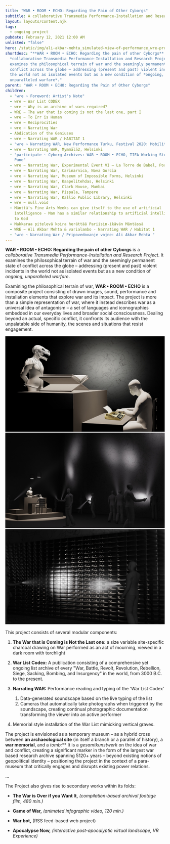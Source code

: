 ```yaml
---
title: "WAR • ROOM • ECHO: Regarding the Pain of Other Cyborgs"
subtitle: A collaborative Transmedia Performance-Installation and Research Project
layout: layouts/content.njk
tags:
  - ongoing project
pubdate: February 12, 2021 12:00 AM
unlisted: "false"
hero: /static/img/ali-akbar-mehta_simulated-view-of-performance_wre-proposal.jpg
shortdesc: "**WAR • ROOM • ECHO: Regarding the pain of other Cyborgs** is a
  *collaborative Transmedia Performance-Installation and Research Project*. It
  examines the philosophical terrain of war and the seemingly permanent state of
  conflict across the globe – addressing (present and past) violent incidents in
  the world not as isolated events but as a new condition of *ongoing,
  unparalleled warfare*."
parent: "WAR • ROOM • ECHO: Regarding the Pain of Other Cyborgs"
children:
  - "wre ~ Foreword: Artist's Note"
  - wre ~ War List CODEX
  - wre ~ Why is an archive of wars required?
  - WRE ~ The war that is coming is not the last one, part I
  - wre ~ To Err is Human
  - wre ~ Reciprocities
  - wre ~ Narrating War
  - Abdication of the Geniuses
  - wre ~ Narrating WAR / HABITAT 1
  - "wre ~ Narrating WAR, New Performance Turku, Festival 2020: Mobilities"
  - wre ~ Narrating WAR, Mymmälä2, Helsinki
  - "participate ~ Cyborg Archives: WAR • ROOM • ECHO, TIFA Working Studios,
    Pune"
  - wre ~ Narrating War, Experimental Event VI – La Torre de Babel, Pori
  - wre ~ Narrating War, Carinarnica, Nova Gorcia
  - wre ~ Narrating War, Museum of Impossible Forms, Helsinki
  - wre ~ Narrating War, Kaapelitehdas, Helsinki
  - wre ~ Narrating War, Clark House, Mumbai
  - wre ~ Narrating War, Pispala, Tampere
  - wre ~ Narrating War, Kallio Public Library, Helsinki
  - wre ~ null.void
  - Mänttä's Fine Arts Weeks can give itself to the use of artificial
    intelligence - Man has a similar relationship to artificial intelligence as
    to God
  - Makkaraa pitelevä koira herättää Pariisin-ikävän Mäntässä
  - WRE ~ Ali Akbar Mehta & varialambo - Narrating WAR / Habitat 1
  - "wre ~ Narrating War / Pripovedovanje vojne: Ali Akbar Mehta "
---
```

**WAR • ROOM • ECHO: Regarding the pain of other Cyborgs** is a *collaborative Transmedia Performance-Installation and Research Project*. It examines the philosophical terrain of war and the seemingly permanent state of conflict across the globe – addressing (present and past) violent incidents in the world not as isolated events but as a new condition of *ongoing, unparalleled warfare*.

Examining the philosophical terrain of war, **WAR • ROOM • ECHO** is a composite project consisting of drawn images, sound, performance and installation elements that explore war and its impact. The project is more than a simple representation of war, where it instead describes war as a universal idea of antagonism – a set of languages and iconographies embedded in our everyday lives and broader social consciousness. Dealing beyond an actual, specific conflict, it confronts its audience with the unpalatable side of humanity, the scenes and situations that resist engagement.

![3D rendered visualisation, Performance of Narrating WAR, ‘WAR • ROOM • ECHO – Regarding the Pain of Other Cyborgs'](/static/img/ali-akbar-mehta_simulated-view-of-performance_wre-proposal.jpg)
![3D rendered visualisation, The installation is conceived to be in a 'dark room' and viewed through torchlight, ‘WAR • ROOM • ECHO – Regarding the Pain of Other Cyborgs'](/static/img/ali-akbar-mehta_simulated-view-of-installation_wre-proposal.jpg)
![3D rendered visualisation, The installation partly comprises of a memorial wall mimicking vertical graves, ‘WAR • ROOM • ECHO – Regarding the Pain of Other Cyborgs'](/static/img/ali-akbar-mehta_simulated-view-of-memorial-wall_wre-proposal.jpg)

This project consists of several modular components:

1. **The War that is Coming is Not the Last one:** a size variable site-specific charcoal drawing on War performed as an act of mourning, viewed in a dark room with torchlight
2. **War List Codex:** A publication consisting of a comprehensive yet ongoing list archive of every "War, Battle, Revolt, Revolution, Rebellion, Siege, Sacking, Bombing, and Insurgency" in the world, from 3000 B.C. to the present.
3. **Narrating WAR:** Performance reading and typing of the 'War List Codex'

   1. Data-generated soundscape based on the live typing of the list
   2. Cameras that automatically take photographs when triggered by the soundscape, creating continual photographic documentation transforming the viewer into an active performer
4. Memorial style installation of the War List mimicking vertical graves.

The project is envisioned as a temporary museum – as a hybrid cross between **an archaeological site** (in itself a branch or a parallel of history), a **war memorial**, and a **tomb*:*** It is a *gesamtkunstwerk* on the idea of war and conflict, creating a significant marker in the form of the largest war based research archive spanning 5120+ years – beyond existing notions of geopolitical identity – positioning the project in the context of a para-museum that critically engages and disrupts existing power relations.

...

The Project also gives rise to secondary works within its folds:

* **The War is Over if you Want It,** *(compilation-based archival footage film, 480 min.)*
* **Game of War,** *(animated infographic video, 120 min.)*
* **War.bot,** (RSS feed-based web project)
* **Apocalypse Now,** *(interactive post-apocalyptic virtual landscape, VR Experience)*

  *<br/>*
